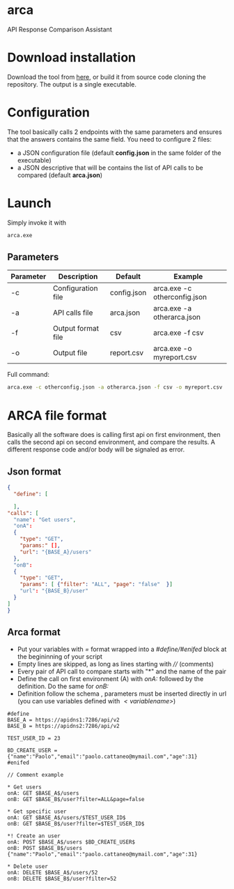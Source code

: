 # arca
API Response Comparison Assistant

# Download installation
Download the tool from [here](TODO), or build it from source code cloning the repository. The output is a single executable.

# Configuration
The tool basically calls 2 endpoints with the same parameters and ensures that the answers contains the same field. You need to configure 2 files: 
- a JSON configuration file (default **config.json** in the same folder of the executable)
- a JSON descriptive that will be contains the list of API calls to be compared (default **arca.json**)

# Launch
Simply invoke it with
```bash
arca.exe
```

## Parameters
|Parameter|Description|Default|Example|
|-|-|-|-|
|-c|Configuration file|config.json|arca.exe -c otherconfig.json|
|-a|API calls file|arca.json|arca.exe -a otherarca.json|
|-f|Output format file|csv|arca.exe -f csv|
|-o|Output file|report.csv|arca.exe -o myreport.csv|

Full command:
```bash
arca.exe -c otherconfig.json -a otherarca.json -f csv -o myreport.csv
```

# ARCA file format
Basically all the software does is calling first api on first environment, then calls the second api on second environment, and compare the results. A different response code and/or body will be signaled as error.


## Json format
```json
{
  "define": [

  ],
"calls": [
  "name": "Get users",
  "onA":
  {
    "type": "GET",
    "params:" [],
    "url": "{BASE_A}/users"
  },
  "onB":
  {
    "type": "GET",
    "params": [ {"filter": "ALL", "page": "false"  }]
    "url": "{BASE_B}/user" 
  }
]
}

```

## Arca format
- Put your variables with *<name> = <value>* format wrapped into a *#define/#enifed* block at the begininning of your script
- Empty lines are skipped, as long as lines starting with *//* (comments)
- Every pair of API call to compare starts with "*" and the name of the pair
- Define the call on first environment (A) with *onA:* followed by the definition. Do the same for *onB:*
- Definition follow the schema *<type> <url> <body>*, parameters must be inserted directly in url (you can use variables defined with *$<variable name>$*)

```
#define
BASE_A = https://apidns1:7286/api/v2
BASE_B = https://apidns2:7286/api/v2

TEST_USER_ID = 23

BD_CREATE_USER = {"name":"Paolo","email":"paolo.cattaneo@mymail.com","age":31}
#enifed

// Comment example

* Get users
onA: GET $BASE_A$/users
onB: GET $BASE_B$/user?filter=ALL&page=false

* Get specific user
onA: GET $BASE_A$/users/$TEST_USER_ID$
onB: GET $BASE_B$/user?filter=$TEST_USER_ID$

*! Create an user
onA: POST $BASE_A$/users $BD_CREATE_USER$
onB: POST $BASE_B$/users {"name":"Paolo","email":"paolo.cattaneo@mymail.com","age":31}

* Delete user
onA: DELETE $BASE_A$/users/52
onB: DELETE $BASE_B$/user?filter=52

```





